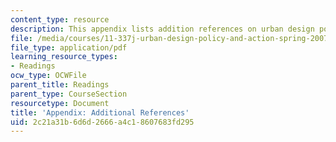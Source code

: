 ```yaml
---
content_type: resource
description: This appendix lists addition references on urban design policy and action.
file: /media/courses/11-337j-urban-design-policy-and-action-spring-2007/2c21a31b6d6d2666a4c18607683fd295_appendix.pdf
file_type: application/pdf
learning_resource_types:
- Readings
ocw_type: OCWFile
parent_title: Readings
parent_type: CourseSection
resourcetype: Document
title: 'Appendix: Additional References'
uid: 2c21a31b-6d6d-2666-a4c1-8607683fd295
---
```

